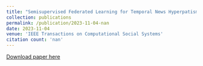 ```yaml
---
title: "Semisupervised Federated Learning for Temporal News Hyperpatism Detection"
collection: publications
permalink: /publication/2023-11-04-nan
date: 2023-11-04
venue: 'IEEE Transactions on Computational Social Systems'
citation count: 'nan'
---
```

[Download paper here](https://scholar.google.com/citations?view_op=view_citation&hl=en&user=CCckbEUAAAAJ&cstart=20&pagesize=80&citation_for_view=CCckbEUAAAAJ:4xDN1ZYqzskC)
